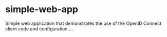 simple-web-app
==============

Simple web application that demonstrates the use of the OpenID Connect client code and configuration.....
